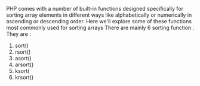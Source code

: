 PHP comes with a number of built-in functions designed specifically for sorting array elements in different ways like 
alphabetically or numerically in ascending or descending order. Here we'll explore some of these functions most commonly 
used for sorting arrays
There are mainly 6 sorting function . They are :
1. sort()
2. rsort()
3. asort()
4. arsort()
5. ksort(
6. krsort()

